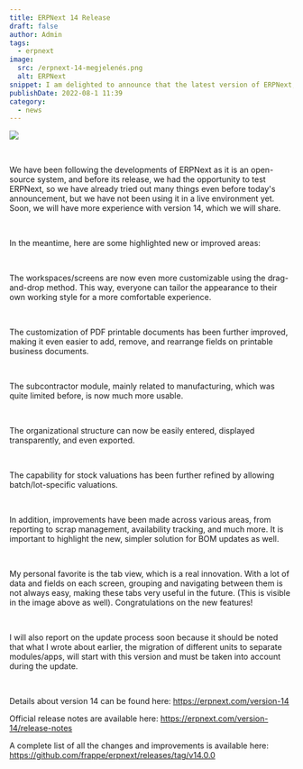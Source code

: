 ```yaml
---
title: ERPNext 14 Release
draft: false
author: Admin
tags:
  - erpnext
image:
  src: /erpnext-14-megjelenés.png
  alt: ERPNext
snippet: I am delighted to announce that the latest version of ERPNext, ERPNext 14, has been released!
publishDate: 2022-08-1 11:39
category:
  - news
---
```


<p><img src="/images/files/Screenshot 2022-08-01 at 4.34.44 PM.png"></p><p><br></p><p>We have been following the developments of ERPNext as it is an open-source system, and before its release, we had the opportunity to test ERPNext, so we have already tried out many things even before today's announcement, but we have not been using it in a live environment yet. Soon, we will have more experience with version 14, which we will share.</p><p><br></p><p>In the meantime, here are some highlighted new or improved areas:</p><p><br></p><p>The workspaces/screens are now even more customizable using the drag-and-drop method. This way, everyone can tailor the appearance to their own working style for a more comfortable experience.</p><p><br></p><p>The customization of PDF printable documents has been further improved, making it even easier to add, remove, and rearrange fields on printable business documents.</p><p><br></p><p>The subcontractor module, mainly related to manufacturing, which was quite limited before, is now much more usable.</p><p><br></p><p>The organizational structure can now be easily entered, displayed transparently, and even exported.</p><p><br></p><p>The capability for stock valuations has been further refined by allowing batch/lot-specific valuations.</p><p><br></p><p>In addition, improvements have been made across various areas, from reporting to scrap management, availability tracking, and much more. It is important to highlight the new, simpler solution for BOM updates as well.</p><p><br></p><p>My personal favorite is the tab view, which is a real innovation. With a lot of data and fields on each screen, grouping and navigating between them is not always easy, making these tabs very useful in the future. (This is visible in the image above as well). Congratulations on the new features!</p><p><br></p><p>I will also report on the update process soon because it should be noted that what I wrote about earlier, the migration of different units to separate modules/apps, will start with this version and must be taken into account during the update.</p><p><br></p><p>Details about version 14 can be found here: <a href="https://erpnext.com/version-14" rel="noopener noreferrer">https://erpnext.com/version-14</a></p><p>Official release notes are available here: <a href="https://erpnext.com/version-14/release-notes" rel="noopener noreferrer">https://erpnext.com/version-14/release-notes</a></p><p>A complete list of all the changes and improvements is available here: <a href="https://github.com/frappe/erpnext/releases/tag/v14.0.0" rel="noopener noreferrer">https://github.com/frappe/erpnext/releases/tag/v14.0.0</a></p>
